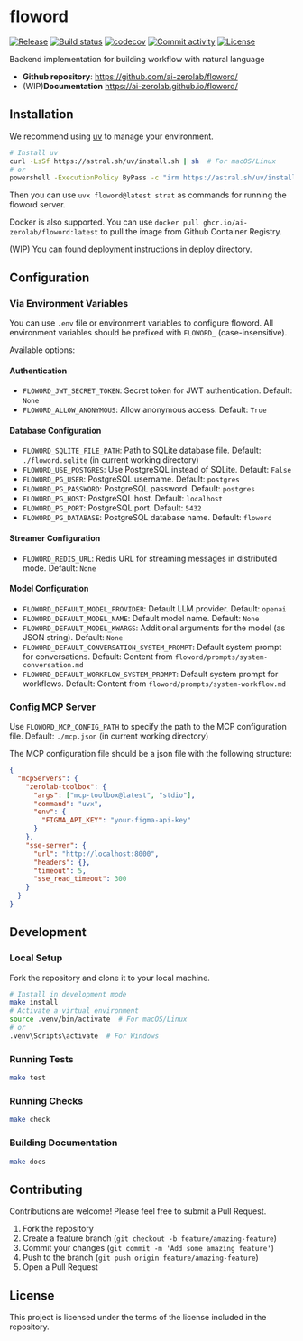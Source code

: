 # floword

[![Release](https://img.shields.io/github/v/release/ai-zerolab/floword)](https://img.shields.io/github/v/release/ai-zerolab/floword)
[![Build status](https://img.shields.io/github/actions/workflow/status/ai-zerolab/floword/main.yml?branch=main)](https://github.com/ai-zerolab/floword/actions/workflows/main.yml?query=branch%3Amain)
[![codecov](https://codecov.io/gh/ai-zerolab/floword/branch/main/graph/badge.svg)](https://codecov.io/gh/ai-zerolab/floword)
[![Commit activity](https://img.shields.io/github/commit-activity/m/ai-zerolab/floword)](https://img.shields.io/github/commit-activity/m/ai-zerolab/floword)
[![License](https://img.shields.io/github/license/ai-zerolab/floword)](https://img.shields.io/github/license/ai-zerolab/floword)

Backend implementation for building workflow with natural language

- **Github repository**: <https://github.com/ai-zerolab/floword/>
- (WIP)**Documentation** <https://ai-zerolab.github.io/floword/>

## Installation

We recommend using [uv](https://github.com/astral-sh/uv) to manage your environment.

```bash
# Install uv
curl -LsSf https://astral.sh/uv/install.sh | sh  # For macOS/Linux
# or
powershell -ExecutionPolicy ByPass -c "irm https://astral.sh/uv/install.ps1 | iex"  # For Windows
```

Then you can use `uvx floword@latest strat` as commands for running the floword server.

Docker is also supported. You can use `docker pull ghcr.io/ai-zerolab/floword:latest` to pull the image from Github Container Registry.

(WIP) You can found deployment instructions in [deploy](./deploy) directory.

## Configuration

### Via Environment Variables

You can use `.env` file or environment variables to configure floword. All environment variables should be prefixed with `FLOWORD_` (case-insensitive).

Available options:

#### Authentication

- `FLOWORD_JWT_SECRET_TOKEN`: Secret token for JWT authentication. Default: `None`
- `FLOWORD_ALLOW_ANONYMOUS`: Allow anonymous access. Default: `True`

#### Database Configuration

- `FLOWORD_SQLITE_FILE_PATH`: Path to SQLite database file. Default: `./floword.sqlite` (in current working directory)
- `FLOWORD_USE_POSTGRES`: Use PostgreSQL instead of SQLite. Default: `False`
- `FLOWORD_PG_USER`: PostgreSQL username. Default: `postgres`
- `FLOWORD_PG_PASSWORD`: PostgreSQL password. Default: `postgres`
- `FLOWORD_PG_HOST`: PostgreSQL host. Default: `localhost`
- `FLOWORD_PG_PORT`: PostgreSQL port. Default: `5432`
- `FLOWORD_PG_DATABASE`: PostgreSQL database name. Default: `floword`

#### Streamer Configuration

- `FLOWORD_REDIS_URL`: Redis URL for streaming messages in distributed mode. Default: `None`

#### Model Configuration

- `FLOWORD_DEFAULT_MODEL_PROVIDER`: Default LLM provider. Default: `openai`
- `FLOWORD_DEFAULT_MODEL_NAME`: Default model name. Default: `None`
- `FLOWORD_DEFAULT_MODEL_KWARGS`: Additional arguments for the model (as JSON string). Default: `None`
- `FLOWORD_DEFAULT_CONVERSATION_SYSTEM_PROMPT`: Default system prompt for conversations. Default: Content from `floword/prompts/system-conversation.md`
- `FLOWORD_DEFAULT_WORKFLOW_SYSTEM_PROMPT`: Default system prompt for workflows. Default: Content from `floword/prompts/system-workflow.md`

### Config MCP Server

Use `FLOWORD_MCP_CONFIG_PATH` to specify the path to the MCP configuration file. Default: `./mcp.json` (in current working directory)

The MCP configuration file should be a json file with the following structure:

```json
{
  "mcpServers": {
    "zerolab-toolbox": {
      "args": ["mcp-toolbox@latest", "stdio"],
      "command": "uvx",
      "env": {
        "FIGMA_API_KEY": "your-figma-api-key"
      }
    },
    "sse-server": {
      "url": "http://localhost:8000",
      "headers": {},
      "timeout": 5,
      "sse_read_timeout": 300
    }
  }
}
```

## Development

### Local Setup

Fork the repository and clone it to your local machine.

```bash
# Install in development mode
make install
# Activate a virtual environment
source .venv/bin/activate  # For macOS/Linux
# or
.venv\Scripts\activate  # For Windows
```

### Running Tests

```bash
make test
```

### Running Checks

```bash
make check
```

### Building Documentation

```bash
make docs
```

## Contributing

Contributions are welcome! Please feel free to submit a Pull Request.

1. Fork the repository
1. Create a feature branch (`git checkout -b feature/amazing-feature`)
1. Commit your changes (`git commit -m 'Add some amazing feature'`)
1. Push to the branch (`git push origin feature/amazing-feature`)
1. Open a Pull Request

## License

This project is licensed under the terms of the license included in the repository.
